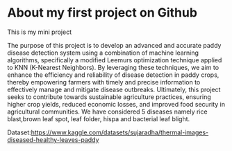 # About my first project on Github
This is my mini project

The purpose of this project is to develop an advanced and accurate paddy disease detection system using a combination of machine learning algorithms, specifically a modified Leemurs optimization technique applied to KNN (K-Nearest Neighbors). By leveraging these techniques, we aim to enhance the efficiency and reliability of disease detection in paddy crops, thereby empowering farmers with timely and precise information to effectively manage and mitigate disease outbreaks. Ultimately, this project seeks to contribute towards sustainable agriculture practices, ensuring higher crop yields, reduced economic losses, and improved food security in agricultural communities.
We have considered 5 diseases namely rice blast,brown leaf spot, leaf folder, hispa and bacterial leaf blight.

Dataset:https://www.kaggle.com/datasets/sujaradha/thermal-images-diseased-healthy-leaves-paddy
